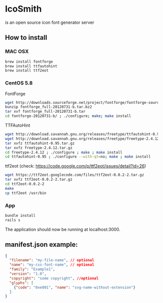 # IcoSmith

is an open source icon font generator server

## How to install

### MAC OSX
```sh
brew install fontforge
brew install ttfautohint
brew install ttf2eot
```

### CentOS 5.8

FontForge
```sh
wget http://downloads.sourceforge.net/project/fontforge/fontforge-source/fontforge_full-20120731-b.tar.bz2
bunzip fontforge_full-20120731-b.tar.bz2 
tar xvf fontforge_full-20120731-b.tar 
cd fontforge-20120731-b/ ; ./configure; make; make install
```

TTFAutoHint
```sh
wget http://download.savannah.gnu.org/releases/freetype/ttfautohint-0.95.tar.gz
wget http://download.savannah.gnu.org/releases/freetype/freetype-2.4.12.tar.gz
tar xvfz ttfautohint-0.95.tar.gz
tar xvfz freetype-2.4.12.tar.gz
cd freetype-2.4.12 ; ./configure ; make ; make install
cd ttfautohint-0.95 ; ./configure --with-qt=no; make ; make install
```

ttf2eot (check: https://code.google.com/p/ttf2eot/issues/detail?id=26)
```sh
wget https://ttf2eot.googlecode.com/files/ttf2eot-0.0.2-2.tar.gz
tar xvfz ttf2eot-0.0.2-2.tar.gz
cd ttf2eot-0.0.2-2
make
cp ttf2eot /usr/bin
```

### App
```sh
bundle install
rails s
```

The application should now be running at localhost:3000.

## manifest.json example:

```json
{
  "filename": "my-file-name", // optional
  "name": "my-css-font-name", // optional
  "family": "Example1",
  "version": "1.0",
  "copyright": "some copyright", //optional
  "glyphs": [
    {"code": "0xe001", "name": "svg-name-without-extension"}
  ]
}
```
